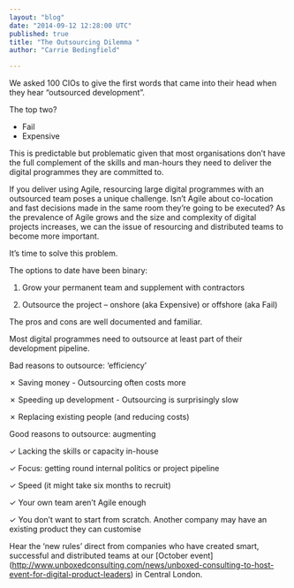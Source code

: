 ```yaml
---
layout: "blog"
date: "2014-09-12 12:28:00 UTC"
published: true
title: "The Outsourcing Dilemma "
author: "Carrie Bedingfield"

---
```


We asked 100 CIOs to give the first words that came into their head when they hear “outsourced development”.

The top two?

* Fail* Expensive

This is predictable but problematic given that most organisations don’t have the full complement of the skills and man-hours they need to deliver the digital programmes they are committed to.

If you deliver using Agile, resourcing large digital programmes with an outsourced team poses a unique challenge. Isn’t Agile about co-location and fast decisions made in the same room they’re going to be executed? As the prevalence of Agile grows and the size and complexity of digital projects increases, we can the issue of resourcing and distributed teams to become more important.

It’s time to solve this problem.  


The options to date have been binary:  
 1. Grow your permanent team and supplement with contractors  
 2. Outsource the project – onshore (aka Expensive) or offshore (aka Fail)

The pros and cons are well documented and familiar.  


Most digital programmes need to outsource at least part of their development pipeline.  


Bad reasons to outsource: ‘efficiency’  
 ✗ Saving money - Outsourcing often costs more  
 ✗ Speeding up development - Outsourcing is surprisingly slow  
 ✗ Replacing existing people (and reducing costs)  


Good reasons to outsource: augmenting  
 ✓ Lacking the skills or capacity in-house  
 ✓ Focus: getting round internal politics or project pipeline  
 ✓ Speed (it might take six months to recruit)  
 ✓ Your own team aren’t Agile enough  
 ✓ You don’t want to start from scratch. Another company may have an existing product they can customise  


Hear the ‘new rules’ direct from companies who have created smart, successful and distributed teams at our [October event] (http://www.unboxedconsulting.com/news/unboxed-consulting-to-host-event-for-digital-product-leaders) in Central London.


